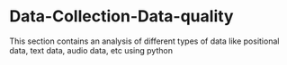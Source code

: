 # Data-Collection-Data-quality
This section contains an analysis of different types of data like positional data, text data, audio data, etc using python
